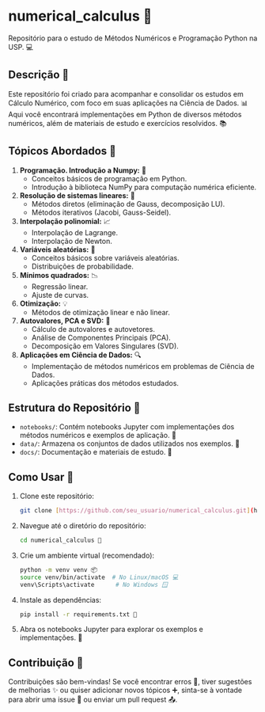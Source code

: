 # numerical_calculus 🧪

Repositório para o estudo de Métodos Numéricos e Programação Python na USP. 💻

## Descrição 📝

Este repositório foi criado para acompanhar e consolidar os estudos em Cálculo Numérico, com foco em suas aplicações na Ciência de Dados. 📊 Aqui você encontrará implementações em Python de diversos métodos numéricos, além de materiais de estudo e exercícios resolvidos. 📚

## Tópicos Abordados 📖

1.  **Programação. Introdução a Numpy:** 🐍
    * Conceitos básicos de programação em Python.
    * Introdução à biblioteca NumPy para computação numérica eficiente.
2.  **Resolução de sistemas lineares:** 📐
    * Métodos diretos (eliminação de Gauss, decomposição LU).
    * Métodos iterativos (Jacobi, Gauss-Seidel).
3.  **Interpolação polinomial:** 📈
    * Interpolação de Lagrange.
    * Interpolação de Newton.
4.  **Variáveis aleatórias:** 🎲
    * Conceitos básicos sobre variáveis aleatórias.
    * Distribuições de probabilidade.
5.  **Mínimos quadrados:** 📉
    * Regressão linear.
    * Ajuste de curvas.
6.  **Otimização:** 💡
    * Métodos de otimização linear e não linear.
7.  **Autovalores, PCA e SVD:** 🔢
    * Cálculo de autovalores e autovetores.
    * Análise de Componentes Principais (PCA).
    * Decomposição em Valores Singulares (SVD).
8.  **Aplicações em Ciência de Dados:** 🔍
    * Implementação de métodos numéricos em problemas de Ciência de Dados.
    * Aplicações práticas dos métodos estudados.

## Estrutura do Repositório 📂

* `notebooks/`: Contém notebooks Jupyter com implementações dos métodos numéricos e exemplos de aplicação. 📓
* `data/`: Armazena os conjuntos de dados utilizados nos exemplos. 💾
* `docs/`: Documentação e materiais de estudo. 📄

## Como Usar 🚀

1.  Clone este repositório:
    ```bash
    git clone [https://github.com/seu_usuario/numerical_calculus.git](https://github.com/seu_usuario/numerical_calculus.git) 📥
    ```
2.  Navegue até o diretório do repositório:
    ```bash
    cd numerical_calculus 🚶
    ```
3.  Crie um ambiente virtual (recomendado):
    ```bash
    python -m venv venv 📦
    source venv/bin/activate  # No Linux/macOS 💻
    venv\Scripts\activate      # No Windows 🪟
    ```
4.  Instale as dependências:
    ```bash
    pip install -r requirements.txt 🔧
    ```
5.  Abra os notebooks Jupyter para explorar os exemplos e implementações. 🚀

## Contribuição 🤝

Contribuições são bem-vindas! Se você encontrar erros 🐛, tiver sugestões de melhorias ✨ ou quiser adicionar novos tópicos ➕, sinta-se à vontade para abrir uma issue 🐞 ou enviar um pull request 📤.

